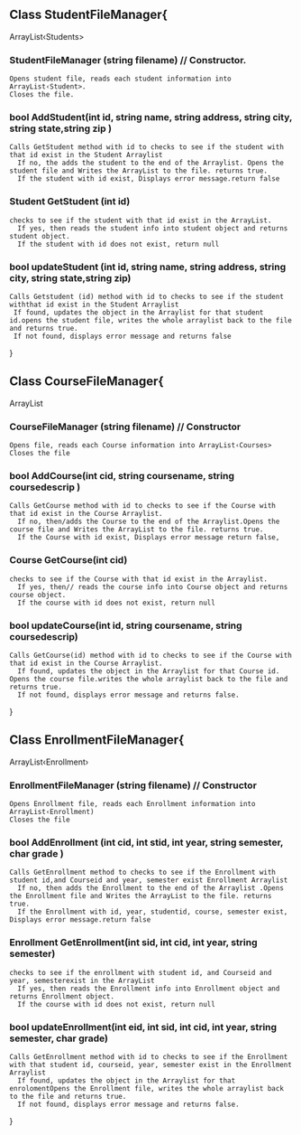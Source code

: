 

## Class StudentFileManager{
  ArrayList‹Students>
  
  ### StudentFileManager (string filename) // Constructor.
    Opens student file, reads each student information into ArrayList‹Student>.
    Closes the file.
  
  ### bool AddStudent(int id, string name, string address, string city, string state,string zip )
    Calls GetStudent method with id to checks to see if the student with that id exist in the Student Arraylist
      If no, the adds the student to the end of the Arraylist. Opens the student file and Writes the ArrayList to the file. returns true.
      If the student with id exist, Displays error message.return false
  
  ### Student GetStudent (int id)
    checks to see if the student with that id exist in the ArrayList. 
      If yes, then reads the student info into student object and returns student object.
      If the student with id does not exist, return null
  
  ### bool updateStudent (int id, string name, string address, string city, string state,string zip)
    Calls Getstudent (id) method with id to checks to see if the student withthat id exist in the Student Arraylist
     If found, updates the object in the Arraylist for that student id.opens the student file, writes the whole arraylist back to the file and returns true.
     If not found, displays error message and returns false
}

## Class CourseFileManager{
  ArrayList<Course>
  
  ### CourseFileManager (string filename) // Constructor
    Opens file, reads each Course information into ArrayList‹Courses>
    Closes the file
  
  ### bool AddCourse(int cid, string coursename, string coursedescrip )
    Calls GetCourse method with id to checks to see if the Course with that id exist in the Course Arraylist.
      If no, then/adds the Course to the end of the Arraylist.Opens the course file and Writes the ArrayList to the file. returns true.
      If the Course with id exist, Displays error message return false,
  
  ### Course GetCourse(int cid)
    checks to see if the Course with that id exist in the Arraylist. 
      If yes, then// reads the course info into Course object and returns course object.
      If the course with id does not exist, return null
  
  ### bool updateCourse(int id, string coursename, string coursedescrip)
    Calls GetCourse(id) method with id to checks to see if the Course with that id exist in the Course Arraylist.
      If found, updates the object in the Arraylist for that Course id. Opens the course file.writes the whole arraylist back to the file and returns true.
      If not found, displays error message and returns false.
}

## Class EnrollmentFileManager{
  ArrayList‹Enrollment›
  
  ### EnrollmentFileManager (string filename) // Constructor
    Opens Enrollment file, reads each Enrollment information into ArrayList‹Enrollment)
    Closes the file
  
  ### bool AddEnrollment (int cid, int stid, int year, string semester, char grade )
    Calls GetEnrollment method to checks to see if the Enrollment with student id,and Courseid and year, semester exist Enrollment Arraylist
      If no, then adds the Enrollment to the end of the Arraylist .Opens the Enrollment file and Writes the ArrayList to the file. returns true.
      If the Enrollment with id, year, studentid, course, semester exist, Displays error message.return false
  
  ### Enrollment GetEnrollment(int sid, int cid, int year, string semester)
    checks to see if the enrollment with student id, and Courseid and year, semesterexist in the ArrayList
      If yes, then reads the Enrollment info into Enrollment object and returns Enrollment object.
      If the course with id does not exist, return null
  
  ### bool updateEnrollment(int eid, int sid, int cid, int year, string semester, char grade)
    Calls GetEnrollment method with id to checks to see if the Enrollment with that student id, courseid, year, semester exist in the Enrollment Arraylist
      If found, updates the object in the Arraylist for that enrolomentOpens the Enrollment file, writes the whole arraylist back to the file and returns true.
      If not found, displays error message and returns false.
}
